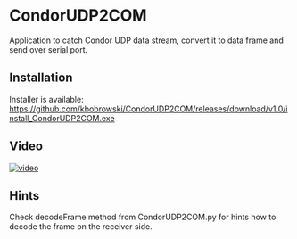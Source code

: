 # CondorUDP2COM

Application to catch Condor UDP data stream, convert it to data frame and send over serial port.

## Installation

Installer is available: https://github.com/kbobrowski/CondorUDP2COM/releases/download/v1.0/install_CondorUDP2COM.exe

## Video

[![video](https://img.youtube.com/vi/KtItH9Yoj_A/0.jpg)](https://www.youtube.com/watch?v=KtItH9Yoj_A)

## Hints

Check decodeFrame method from CondorUDP2COM.py for hints how to decode the frame on the receiver side.

